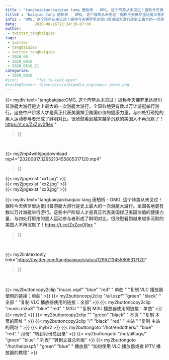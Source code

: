 ```yaml
---
title : "tangbaiqiao:baiqiao tang 唐柏桥 - OMG, 这个阵势从未见过！据称今天佛罗里达挺川普游艇大游行是史上最大的一次游艇大游行。全国各地更有数以万计游艇举行游行。这些中产阶级人才是真正代表美国捍卫美国价值的健康力量，与四处打砸抢的黑人运动参与者形成了鲜明对比。很欣慰看到越来越多沉默的美国人不再沉默了！https://t.co/ZxZov0fIex "
title2 : "baiqiao tang 唐柏桥 - OMG, 这个阵势从未见过！据称今天佛罗里达挺川普游艇大游行是史上最大的一次游艇大游行。全国各地更有数以万计游艇举行游行。这些中产阶级人才是真正代表美国捍卫美国价值的健康力量，与四处打砸抢的黑人运动参与者形成了鲜明对比。很欣慰看到越来越多沉默的美国人不再沉默了！https://t.co/ZxZov0fIex "
info2 : "OMG, 这个阵势从未见过！据称今天佛罗里达挺川普游艇大游行是史上最大的一次游艇大游行。全国各地更有数以万计游艇举行游行。这些中产阶级人才是真正代表美国捍卫美国价值的健康力量，与四处打砸抢的黑人运动参与者形成了鲜明对比。很欣慰看到越来越多沉默的美国人不再沉默了！https://t.co/ZxZov0fIex "
date:        2020-08-16T21:24:39-07:00
author:
 - twitter_tangbaiqiao
tags:
 - twitter
 - tangbaiqiao
 - twitter_tangbaiqiao
 - 2020_08
 - 2020_0816
 - 2020_0816_21
categories:
 - 2020_0816
#icon:        "fas fa-lock-open"
#resImgTeaser: teaserpics/wikipedia.org/emacs-jokes.png
---
```


{{< mydiv text="tangbaiqiao:OMG, 这个阵势从未见过！据称今天佛罗里达挺川普游艇大游行是史上最大的一次游艇大游行。全国各地更有数以万计游艇举行游行。这些中产阶级人才是真正代表美国捍卫美国价值的健康力量，与四处打砸抢的黑人运动参与者形成了鲜明对比。很欣慰看到越来越多沉默的美国人不再沉默了！https://t.co/ZxZov0fIex "
>}}
<br>


{{< my2mp4withjpgdownload mp4="20200817_1295213455805317120.mp4"
>}}

{{< my2jpgexist "xx1.jpg" >}}<br>
{{< my2jpgexist "xx2.jpg" >}}<br>
{{< my2jpgexist "xx3.jpg" >}}<br>



{{< mydiv text="tangbaiqiao:baiqiao tang 唐柏桥 - OMG, 这个阵势从未见过！据称今天佛罗里达挺川普游艇大游行是史上最大的一次游艇大游行。全国各地更有数以万计游艇举行游行。这些中产阶级人才是真正代表美国捍卫美国价值的健康力量，与四处打砸抢的黑人运动参与者形成了鲜明对比。很欣慰看到越来越多沉默的美国人不再沉默了！https://t.co/ZxZov0fIex "
>}}
<br>

{{< my2linktextonly link="https://twitter.com/tangbaiqiao/status/1295213455805317120"
>}}


<br>

{{< my2buttoncopy2clip "music.xspf"        "blue"   "red"    " 单曲 "  "复制 VLC 播放器使用的链接：单曲" >}} {{< my2buttoncopy2clip "/all.xspf"         "green"  "black"  " 全部 "  "复制 VLC 播放器使用的链接：全部" >}} {{< my2buttoncopy2clip "music.m3u8"        "blue"   "red"    " M3U  "    "复制 M3U 播放器使用的链接：单曲" >}} {{< mybr2 >}} {{< my2buttoncopy2clip ""                  "green"  "black"  " 本页 "    "复制 本页的网址 " >}} {{< my2buttoncopy2clip "/"                 "black"  "red"    " 主站 "    "复制 主站的网址 " >}} {{< mybr2 >}} {{< my2buttongoto      "/hot/endothers/"   "blue"   "red"    " 月份"   "转到月份总目录" >}} {{< my2buttongoto      "/hot/alltags/"     "green"  "blue"   " 列表"   "转到文章总列表" >}} {{< my2buttongoto      "/hot/helpxspf/"    "green"  "blue"   " 播放器" "如何使用 VLC 播放器或者 IPTV 播放器的教程" >}} 
